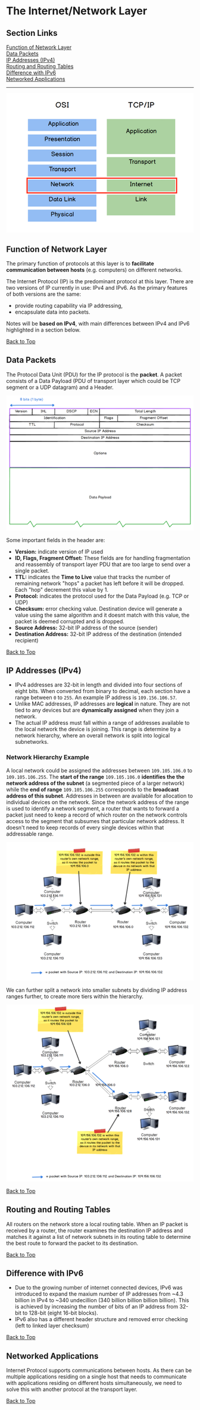 # The Internet/Network Layer
## Section Links

[Function of Network Layer](#function-of-network-layer)\
[Data Packets](#data-packets)\
[IP Addresses (IPv4)](#ip-addresses-ipv4)\
[Routing and Routing Tables](#routing-and-routing-tables)\
[Difference with IPv6](#difference-with-ipv6)\
[Networked Applications](#networked-applications)

---

![Network Layer](images/13_network_layer.png)

## Function of Network Layer
The primary function of protocols at this layer is to **facilitate communication
between hosts** (e.g. computers) on different networks.

The Internet Protocol (IP) is the predominant protocol at this layer. There
are two versions of IP currently in use: IPv4 and IPv6. As the primary features
of both versions are the same:
- provide routing capability via IP addressing, 
- encapsulate data into packets.

Notes will be **based on IPv4**, with main differences between IPv4 and IPv6 
highlighted in a section below.  

[Back to Top](#section-links)


## Data Packets
The Protocol Data Unit (PDU) for the IP protocol is the **packet**. A packet
consists of a Data Payload (PDU of transport layer which could be TCP segment
or a UDP datagram) and a Header.  

![IP Packet](images/14_ip_packet.png)

Some important fields in the header are:
- **Version:** indicate version of IP used
- **ID, Flags, Fragment Offset:** These fields are for handling fragmentation
and reassembly of transport layer PDU that are too large to send over a single
packet.
- **TTL:** indicates the **Time to Live** value that tracks the number of
remaining network "hops" a packet has left before it will be dropped. Each "hop"
decrement this value by 1.
- **Protocol:** indicates the protocol used for the Data Payload (e.g. TCP or
UDP)
- **Checksum:** error checking value. Destination device will generate a value
using the same algorithm and it doesnt match with this value, the packet is
deemed corrupted and is dropped.
- **Source Address:** 32-bit IP address of the source (sender)
- **Destination Address:** 32-bit IP address of the destination (intended recipient)

[Back to Top](#section-links)


## IP Addresses (IPv4)
- IPv4 addresses are 32-bit in length and divided into four sections of eight
bits. When converted from binary to decimal, each section have a range between
`0` to `255`. An example IP address is `109.156.106.57`.
- Unlike MAC addresses, IP addresses are **logical** in nature. They are not tied
to any devices but are **dynamically assigned** when they join a network. 
- The actual IP address must fall within a range of addresses available to the
local network the device is joining. This range is determine by a network
hierarchy, where an overall network is split into logical subnetworks. 

### Network Hierarchy Example
A local network could be assigned the addresses between `109.105.106.0` to
`109.105.106.255`. The **start of the range** `109.105.106.0` **identifies the
the network address of the subnet** (a segmented piece of a larger network) while
the **end of range**  `109.105.106.255` corresponds to the **broadcast address of
this subnet**. Addresses in between are available for allocation to individual
devices on the network. Since the network address of the range is used to
identify a network segment, a router that wants to forward a packet just need
to keep a record of which router on the network controls access to the segment
that subsumes that particular network address. It doesn't need to keep records
of every single devices within that addressable range.

![IP Network Hierachy](images/15_ip_network_hierarchy.png)

We can further split a network into smaller subnets by dividing IP address
ranges further, to create more tiers within the hierarchy.

![IP Subnetting](images/16_ip_subnetting.png)

[Back to Top](#section-links)


## Routing and Routing Tables
All routers on the network store a local routing table. When an IP packet
is received by a router, the router examines the destination IP address and
matches it against a list of network subnets in its routing table to determine 
the best route to forward the packet to its destination.

[Back to Top](#section-links)


## Difference with IPv6
- Due to the growing number of internet connected devices, IPv6 was introduced
to expand the maxium number of IP addresses from ~4.3 billion in IPv4 to ~340 
undecillion (340 billion billion billion billion). This is achieved by
increasing the number of bits of an IP address from 32-bit to 128-bit 
(eight 16-bit blocks).
- IPv6 also has a different header structure and removed error checking (left
to linked layer checksum)

[Back to Top](#section-links)


## Networked Applications
Internet Protocol supports communications between hosts. As there can be multiple
applications residing on a single host that needs to communicate with
applications residing on different hosts simultaneously, we need to solve
this with another protocol at the transport layer.

[Back to Top](#section-links)

